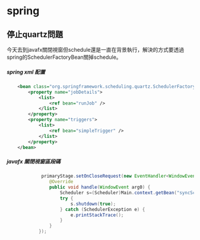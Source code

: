 spring
=========

停止quartz問題
---
今天去到javafx關閉視窗但schedule還是一直在背景執行，解決的方式要透過spring的SchedulerFactoryBean關掉schedule。

##### spring xml 配置
```xml
	<bean class="org.springframework.scheduling.quartz.SchedulerFactoryBean" id="syncSchedule">
		<property name="jobDetails">
			<list>
				<ref bean="runJob" />
			</list>
		</property>
		<property name="triggers">
			<list>
				<ref bean="simpleTrigger" />
			</list>
		</property>
	</bean>
```

##### javafx 關閉視窗區段碼
```java
			 primaryStage.setOnCloseRequest(new EventHandler<WindowEvent>() {
				@Override
				public void handle(WindowEvent arg0) {
					Scheduler s=(Scheduler)Main.context.getBean("syncSchedule");
					try {
						s.shutdown(true);
					} catch (SchedulerException e) {
						e.printStackTrace();
					}
				}
			});
```
